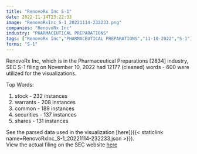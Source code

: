 ```yaml
---
title: "RenovoRx Inc S-1"
date: 2022-11-14T23:22:33
image: "RenovoRxInc_S-1_20221114-232233.png"
companies: "RenovoRx Inc"
industry: "PHARMACEUTICAL PREPARATIONS"
tags: ["RenovoRx Inc","PHARMACEUTICAL PREPARATIONS","11-10-2022","S-1"]
forms: "S-1"
---
```

RenovoRx Inc, which is in the Pharmaceutical Preparations [2834] industry, SEC S-1 filing on November 10, 2022 had 12177 (cleaned) words - 600 were utilized for the visualizations.

Top Words:
1. stock - 232 instances
2. warrants - 208 instances
3. common - 189 instances
4. securities - 137 instances
5. shares - 131 instances


See the parsed data used in the visualization [here]({{< staticlink name=RenovoRxInc_S-1_20221114-232233.json >}}).  
View the actual filing on the SEC website [here](https://www.sec.gov/Archives/edgar/data/1574094/0001493152-22-031437.txt)